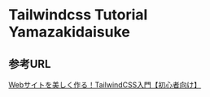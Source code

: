 # Tailwindcss Tutorial Yamazakidaisuke

## 参考URL

[Webサイトを美しく作る！TailwindCSS入門【初心者向け】](https://www.youtube.com/watch?v=0ZImKleAuUY&t=492s)